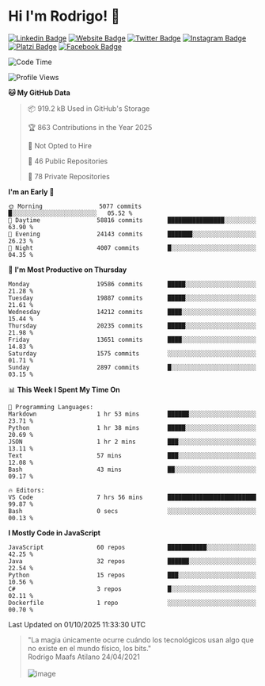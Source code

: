 # Hi I'm Rodrigo! 👋
[![Linkedin Badge](https://img.shields.io/badge/-rmaafs-blue?style=flat&logo=Linkedin&logoColor=white&link=https://www.linkedin.com/in/rmaafs/)](https://www.linkedin.com/in/rmaafs/)
[![Website Badge](https://img.shields.io/badge/-rmaafs.com-0a192f?style=flat&logo=Google-Chrome&logoColor=white&link=https://rmaafs.com)](https://rmaafs.com)
[![Twitter Badge](https://img.shields.io/badge/-@royendero-1ca0f1?style=flat&labelColor=1ca0f1&logo=twitter&logoColor=white&link=https://twitter.com/royendero)](https://twitter.com/royendero)
[![Instagram Badge](https://img.shields.io/badge/-@rmaafs-purple?style=flat&logo=instagram&logoColor=white&link=https://instagram.com/rmaafs/)](https://instagram.com/rmaafs)
[![Platzi Badge](https://img.shields.io/badge/-rmaafs-203845?style=flat&logo=Platzi&logoColor=98CA3F&link=https://platzi.com/p/rmaafs/)](https://platzi.com/p/rmaafs/)
[![Facebook Badge](https://img.shields.io/badge/-rmaafs-046CE4?style=flat&logo=Facebook&logoColor=white&link=https://www.facebook.com/rmaafs/)](https://www.facebook.com/rmaafs/)

<!--START_SECTION:waka-->
![Code Time](http://img.shields.io/badge/Code%20Time-3%2C619%20hrs%2029%20mins-blue)

![Profile Views](http://img.shields.io/badge/Profile%20Views-0-blue)

**🐱 My GitHub Data** 

> 📦 919.2 kB Used in GitHub's Storage 
 > 
> 🏆 863 Contributions in the Year 2025
 > 
> 🚫 Not Opted to Hire
 > 
> 📜 46 Public Repositories 
 > 
> 🔑 78 Private Repositories 
 > 
**I'm an Early 🐤** 

```text
🌞 Morning                5077 commits        █░░░░░░░░░░░░░░░░░░░░░░░░   05.52 % 
🌆 Daytime                58816 commits       ████████████████░░░░░░░░░   63.90 % 
🌃 Evening                24143 commits       ███████░░░░░░░░░░░░░░░░░░   26.23 % 
🌙 Night                  4007 commits        █░░░░░░░░░░░░░░░░░░░░░░░░   04.35 % 
```
📅 **I'm Most Productive on Thursday** 

```text
Monday                   19586 commits       █████░░░░░░░░░░░░░░░░░░░░   21.28 % 
Tuesday                  19887 commits       █████░░░░░░░░░░░░░░░░░░░░   21.61 % 
Wednesday                14212 commits       ████░░░░░░░░░░░░░░░░░░░░░   15.44 % 
Thursday                 20235 commits       █████░░░░░░░░░░░░░░░░░░░░   21.98 % 
Friday                   13651 commits       ████░░░░░░░░░░░░░░░░░░░░░   14.83 % 
Saturday                 1575 commits        ░░░░░░░░░░░░░░░░░░░░░░░░░   01.71 % 
Sunday                   2897 commits        █░░░░░░░░░░░░░░░░░░░░░░░░   03.15 % 
```


📊 **This Week I Spent My Time On** 

```text
💬 Programming Languages: 
Markdown                 1 hr 53 mins        ██████░░░░░░░░░░░░░░░░░░░   23.71 % 
Python                   1 hr 38 mins        █████░░░░░░░░░░░░░░░░░░░░   20.69 % 
JSON                     1 hr 2 mins         ███░░░░░░░░░░░░░░░░░░░░░░   13.11 % 
Text                     57 mins             ███░░░░░░░░░░░░░░░░░░░░░░   12.08 % 
Bash                     43 mins             ██░░░░░░░░░░░░░░░░░░░░░░░   09.17 % 

🔥 Editors: 
VS Code                  7 hrs 56 mins       █████████████████████████   99.87 % 
Bash                     0 secs              ░░░░░░░░░░░░░░░░░░░░░░░░░   00.13 % 
```

**I Mostly Code in JavaScript** 

```text
JavaScript               60 repos            ███████████░░░░░░░░░░░░░░   42.25 % 
Java                     32 repos            ██████░░░░░░░░░░░░░░░░░░░   22.54 % 
Python                   15 repos            ███░░░░░░░░░░░░░░░░░░░░░░   10.56 % 
C#                       3 repos             █░░░░░░░░░░░░░░░░░░░░░░░░   02.11 % 
Dockerfile               1 repo              ░░░░░░░░░░░░░░░░░░░░░░░░░   00.70 % 
```




 Last Updated on 01/10/2025 11:33:30 UTC
<!--END_SECTION:waka-->

> "La magia únicamente ocurre cuándo los tecnológicos usan algo que no existe en el mundo físico, los bits."<br>
>  Rodrigo Maafs Atilano 24/04/2021
<br><br>
![image](https://user-images.githubusercontent.com/47652130/116024039-ff6eb680-a612-11eb-8b42-290c8922697e.png)
